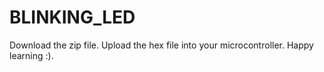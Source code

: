# BLINKING_LED
Download the zip file.
Upload the hex file into your microcontroller.
Happy learning :).
